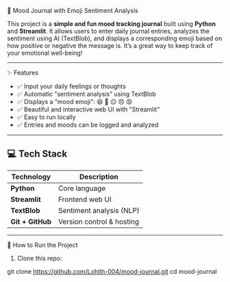 📝 Mood Journal with Emoji Sentiment Analysis

This project is a **simple and fun mood tracking journal** built using **Python** and **Streamlit**. It allows users to enter daily journal entries, analyzes the sentiment using AI (TextBlob), and displays a corresponding emoji based on how positive or negative the message is. It’s a great way to keep track of your emotional well-being!

---

✨ Features

- ✅ Input your daily feelings or thoughts
- ✅ Automatic "sentiment analysis" using TextBlob
- ✅ Displays a "mood emoji": 😄 🙂 😐 😞 😡
- ✅ Beautiful and interactive web UI with "Streamlit"
- ✅ Easy to run locally
- ✅ Entries and moods can be logged and analyzed

---

## 💻 Tech Stack

| Technology | Description |
|------------|-------------|
| **Python** | Core language |
| **Streamlit** | Frontend web UI |
| **TextBlob** | Sentiment analysis (NLP) |
| **Git + GitHub** | Version control & hosting |

---

 🚀 How to Run the Project

1. Clone this repo:

git clone https://github.com/Lohith-004/mood-journal.git
cd mood-journal
